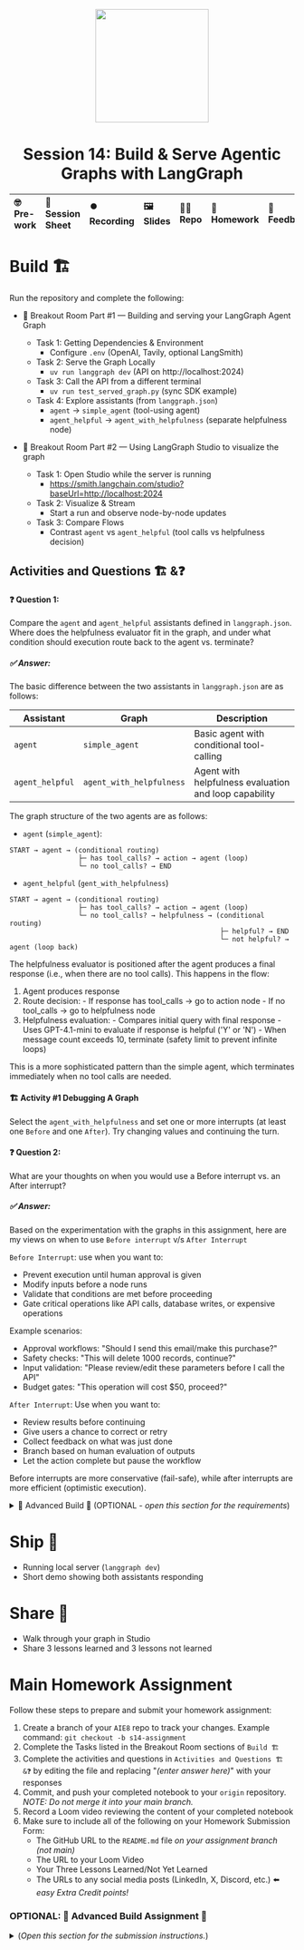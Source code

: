 <p align = "center" draggable=”false” ><img src="https://github.com/AI-Maker-Space/LLM-Dev-101/assets/37101144/d1343317-fa2f-41e1-8af1-1dbb18399719" 
     width="200px"
     height="auto"/>
</p>

## <h1 align="center" id="heading">Session 14: Build & Serve Agentic Graphs with LangGraph</h1>

| 🤓 Pre-work | 📰 Session Sheet | ⏺️ Recording     | 🖼️ Slides        | 👨‍💻 Repo         | 📝 Homework      | 📁 Feedback       |
|:-----------------|:-----------------|:-----------------|:-----------------|:-----------------|:-----------------|:-----------------|


# Build 🏗️

Run the repository and complete the following:

- 🤝 Breakout Room Part #1 — Building and serving your LangGraph Agent Graph
  - Task 1: Getting Dependencies & Environment
    - Configure `.env` (OpenAI, Tavily, optional LangSmith)
  - Task 2: Serve the Graph Locally
    - `uv run langgraph dev` (API on http://localhost:2024)
  - Task 3: Call the API from a different terminal
    - `uv run test_served_graph.py` (sync SDK example)
  - Task 4: Explore assistants (from `langgraph.json`)
    - `agent` → `simple_agent` (tool-using agent)
    - `agent_helpful` → `agent_with_helpfulness` (separate helpfulness node)

- 🤝 Breakout Room Part #2 — Using LangGraph Studio to visualize the graph
  - Task 1: Open Studio while the server is running
    - https://smith.langchain.com/studio?baseUrl=http://localhost:2024
  - Task 2: Visualize & Stream
    - Start a run and observe node-by-node updates
  - Task 3: Compare Flows
    - Contrast `agent` vs `agent_helpful` (tool calls vs helpfulness decision)

## Activities and Questions 🏗️ &❓

#### ❓ Question 1:

Compare the `agent` and `agent_helpful` assistants defined in `langgraph.json`. Where does the helpfulness evaluator fit in the graph, and under what condition should execution route back to the agent vs. terminate?

##### ✅ Answer:

The basic difference between the two assistants in `langgraph.json` are as follows: 


  | Assistant       | Graph                 | Description                                           |
  |--------------- |------------------------|-------------------------------------------------------|
  | `agent`         | `simple_agent`          | Basic agent with conditional tool-calling             |
  | `agent_helpful` | `agent_with_helpfulness` | Agent with helpfulness evaluation and loop capability |

The graph structure of the two agents are as follows:

- `agent` (`simple_agent`):

```
START → agent → (conditional routing)
                 ├─ has tool_calls? → action → agent (loop)
                 └─ no tool_calls? → END
```

- `agent_helpful` (`gent_with_helpfulness`)

```
START → agent → (conditional routing)
                 ├─ has tool_calls? → action → agent (loop)
                 └─ no tool_calls? → helpfulness → (conditional routing)
                                                    ├─ helpful? → END
                                                    └─ not helpful? → agent (loop back)
```

The helpfulness evaluator is positioned after the agent produces a final response (i.e., when there are no tool calls). This happens in the flow:

  1. Agent produces response
  2. Route decision:
    - If response has tool_calls → go to action node
    - If no tool_calls → go to helpfulness node
  3. Helpfulness evaluation:
    - Compares initial query with final response
    - Uses GPT-4.1-mini to evaluate if response is helpful ('Y' or 'N')
    - When message count exceeds 10, terminate (safety limit to prevent infinite loops)

 This is a more sophisticated pattern than the simple agent, which terminates immediately when no tool calls are needed.

#### 🏗️ Activity #1 Debugging A Graph

Select the `agent_with_helpfulness` and set one or more interrupts (at least one `Before` and one `After`). Try changing values and continuing the turn. 

#### ❓ Question 2:

What are your thoughts on when you would use a Before interrupt vs. an After interrupt?

##### ✅ Answer:

Based on the experimentation with the graphs in this assignment, here are my views on when to use `Before interrupt` v/s `After Interrupt`

`Before Interrupt`: use when you want to:
  - Prevent execution until human approval is given
  - Modify inputs before a node runs
  - Validate that conditions are met before proceeding
  - Gate critical operations like API calls, database writes, or expensive operations

  Example scenarios:
  - Approval workflows: "Should I send this email/make this purchase?"
  - Safety checks: "This will delete 1000 records, continue?"
  - Input validation: "Please review/edit these parameters before I call the API"
  - Budget gates: "This operation will cost $50, proceed?"

  `After Interrupt`: Use when you want to:
  - Review results before continuing
  - Give users a chance to correct or retry
  - Collect feedback on what was just done
  - Branch based on human evaluation of outputs
  - Let the action complete but pause the workflow

Before interrupts are more conservative (fail-safe), while after interrupts are more efficient (optimistic execution).

<details>
<summary>🚧 Advanced Build 🚧 (OPTIONAL - <i>open this section for the requirements</i>)</summary>

- Create and deploy a locally hosted MCP server with FastMCP.
- Extend your tools in `tools.py` to allow your LangGraph to consume the MCP Server.
</details>

# Ship 🚢

- Running local server (`langgraph dev`)
- Short demo showing both assistants responding

# Share 🚀
- Walk through your graph in Studio
- Share 3 lessons learned and 3 lessons not learned

# Main Homework Assignment

Follow these steps to prepare and submit your homework assignment:
1. Create a branch of your `AIE8` repo to track your changes. Example command: `git checkout -b s14-assignment`
2. Complete the Tasks listed in the Breakout Room sections of `Build 🏗️`
3. Complete the activities and questions in `Activities and Questions 🏗️ &❓` by editing the file and replacing "_(enter answer here)_" with your responses
3. Commit, and push your completed notebook to your `origin` repository. _NOTE: Do not merge it into your main branch._
4. Record a Loom video reviewing the content of your completed notebook
5. Make sure to include all of the following on your Homework Submission Form:
    + The GitHub URL to the `README.md` file _on your assignment branch (not main)_
    + The URL to your Loom Video
    + Your Three Lessons Learned/Not Yet Learned
    + The URLs to any social media posts (LinkedIn, X, Discord, etc.) ⬅️ _easy Extra Credit points!_


### OPTIONAL: 🚧 Advanced Build Assignment 🚧
<details>
  <summary>(<i>Open this section for the submission instructions.</i>)</summary>

Follow these steps to prepare and submit your homework assignment:
1. Create a branch of your `AIE8` repo to track your changes. Example command: `git checkout -b s14-assignment`
2. Create your MCP server
3. Add it to the existing graph's tools
4. Deploy it ***locally***
5. Validate the graph uses the MCP server's tools
6. Commit, and push your changes to your `origin` repository. _NOTE: Do not merge it into your main branch._
7. Record a Loom video reviewing the content of your completed notebook.
8. Make sure to include all of the following on your Homework Submission Form:
    + The GitHub URL to the notebook you created for the Advanced Build Assignment _on your assignment branch_
    + The URL to your Loom Video
    + Your Three Lessons Learned/Not Yet Learned
    + The URLs to any social media posts (LinkedIn, X, Discord, etc.) ⬅️ _easy Extra Credit points!_

</details>
